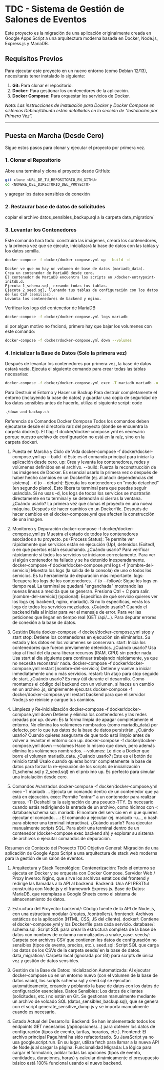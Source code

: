 # TDC - Sistema de Gestión de Salones de Eventos

Este proyecto es la migración de una aplicación originalmente creada en Google Apps Script a una arquitectura moderna basada en Docker, Node.js, Express.js y MariaDB.

## Requisitos Previos

Para ejecutar este proyecto en un nuevo entorno (como Debian 12/13), necesitarás tener instalado lo siguiente:

1.  **Git:** Para clonar el repositorio.
2.  **Docker:** Para gestionar los contenedores de la aplicación.
3.  **Docker Compose:** Para orquestar los servicios de Docker.

*Nota: Las instrucciones de instalación para Docker y Docker Compose en sistemas Debian/Ubuntu están detalladas en la sección de "Instalación por Primera Vez".*

---

## Puesta en Marcha (Desde Cero)
Sigue estos pasos para clonar y ejecutar el proyecto por primera vez.

### 1. Clonar el Repositorio
Abre una terminal y clona el proyecto desde GitHub:
```bash
git clone <URL_DE_TU_REPOSITORIO_EN_GITHU>
cd <NOMBRE_DEL_DIRECTORIO_DEL_PROYECTO>
```
y agregar los datos sensibles de conexión


### 2. Restaurar base de datos de solicitudes
copiar el archivo datos_sensibles_backup.sql a la carpeta data_migration/


### 3. Levantar los Contenedores
Este comando hará todo: construirá las imágenes, creará los contenedores, y la primera vez que se ejecute, inicializará la base de datos con las tablas y los datos semilla.
```bash
docker-compose -f docker/docker-compose.yml up --build -d
```
    Docker ve que no hay un volumen de base de datos (mariadb_data).
    Crea un contenedor de MariaDB desde cero.
    El contenedor de MariaDB encuentra los scripts en /docker-entrypoint-initdb.d.
    Ejecuta 1_schema.sql, creando todas tus tablas.
    Ejecuta 2_seed.sql, llenando tus tablas de configuración con los datos de los CSV (semillas).
    Levanta los contenedores de backend y nginx.

Verificar los logs del contenedor de MariaDB:
```bash
docker-compose -f docker/docker-compose.yml logs mariadb
```
si por algun motivo no fncionó, primero hay que bajar los volumenes con este comando:
```bash
docker-compose -f docker/docker-compose.yml down --volumes
```

### 4. Inicializar la Base de Datos (Solo la primera vez)
Después de levantar los contenedores por primera vez, la base de datos estará vacía. Ejecuta el siguiente comando para crear todas las tablas necesarias:
```bash
docker-compose -f docker/docker-compose.yml exec -T mariadb mariadb -u rodrigo -pdesa8102test tdc_db < database/schema.sql
```


Para Destruir el Entorno y Hacer un Backup
Para destruir completamente el entorno (incluyendo la base de datos) y guardar una copia de seguridad de los datos sensibles antes de hacerlo, utiliza el siguiente script:
code
```bash
./down-and-backup.sh
```



Referencia de Comandos Docker Compose
Todos los comandos deben ejecutarse desde el directorio raíz del proyecto (donde se encuentra la carpeta docker/). El flag -f docker/docker-compose.yml es necesario porque nuestro archivo de configuración no está en la raíz, sino en la carpeta docker/.

1. Puesta en Marcha y Ciclo de Vida
docker-compose -f docker/docker-compose.yml up --build -d
    Este es el comando principal para iniciar la aplicación desde cero.
    up: Crea y levanta los contenedores, redes y volúmenes definidos en el archivo.
    --build: Fuerza la reconstrucción de las imágenes de Docker. Es esencial usarlo la primera vez o después de haber hecho cambios en un Dockerfile (ej. al añadir dependencias del sistema).
    -d (o --detach): Ejecuta los contenedores en "modo detached" (en segundo plano). Esto libera tu terminal para que puedas seguir usándola. Si no usas -d, los logs de todos los servicios se mostrarán directamente en tu terminal y se detendrán si cierras la ventana.
    ¿Cuándo usarlo?
    La primera vez que clonas el proyecto en una nueva máquina.
    Después de hacer cambios en un Dockerfile.
    Después de hacer cambios en el docker-compose.yml que afecten la construcción de una imagen.

2. Monitoreo y Depuración
docker-compose -f docker/docker-compose.yml ps
    Muestra el estado de todos los contenedores asociados a tu proyecto.
    ps (Process Status): Te permite ver rápidamente qué servicios están en ejecución (Up), detenidos (Exited), o en qué puertos están escuchando.
    ¿Cuándo usarlo?
    Para verificar rápidamente si todos los servicios se iniciaron correctamente.
    Para ver si algún contenedor ha fallado y se ha detenido inesperadamente.
docker-compose -f docker/docker-compose.yml logs -f [nombre-del-servicio]
    Muestra los logs (la salida de la consola) de uno o todos los servicios. Es tu herramienta de depuración más importante.
    logs: Recupera los logs de los contenedores.
    -f (o --follow): Sigue los logs en tiempo real. La terminal se quedará "enganchada" mostrando las nuevas líneas a medida que se generan. Presiona Ctrl + C para salir.
    [nombre-del-servicio] (opcional): Especifica de qué servicio quieres ver los logs (ej. backend, nginx, mariadb). Si no lo especificas, verás los logs de todos los servicios mezclados.
    ¿Cuándo usarlo?
    Cuando el backend falla al iniciar para ver el mensaje de error.
    Para ver las peticiones que llegan en tiempo real (GET /api/...).
    Para depurar errores de conexión a la base de datos.

3. Gestión Diaria
docker-compose -f docker/docker-compose.yml stop y start
stop: Detiene los contenedores en ejecución sin eliminarlos. Su estado y los datos en los volúmenes se conservan.
start: Inicia los contenedores que fueron previamente detenidos.
¿Cuándo usarlo?
Usa stop al final del día para liberar recursos (RAM, CPU) sin perder nada.
Usa start al día siguiente para continuar trabajando rápidamente, ya que no necesita reconstruir nada.
docker-compose -f docker/docker-compose.yml restart [nombre-del-servicio]
Detiene y vuelve a iniciar inmediatamente uno o más servicios.
restart: Un atajo para stop seguido de start.
¿Cuándo usarlo?
Es muy útil durante el desarrollo. Como montamos el código del backend con un volumen, si haces un cambio en un archivo .js, simplemente ejecutas docker-compose -f docker/docker-compose.yml restart backend para que el servidor Node.js se reinicie y cargue tus cambios.

4. Limpieza y Re-inicialización
docker-compose -f docker/docker-compose.yml down
Detiene y elimina los contenedores y las redes creadas por up.
down: Es la forma limpia de apagar completamente el entorno. No elimina los volúmenes nombrados (como mariadb_data) por defecto, por lo que tus datos de la base de datos persistirán.
¿Cuándo usarlo?
Cuando quieres asegurarte de que todo está limpio antes de volver a levantar el entorno con up.
docker-compose -f docker/docker-compose.yml down --volumes
Hace lo mismo que down, pero además elimina los volúmenes nombrados.
--volumes: Le dice a Docker que borre el volumen mariadb_data.
¿Cuándo usarlo?
¡Este es el botón de reinicio total! Úsalo cuando quieras borrar completamente la base de datos para forzar la re-ejecución de los scripts de inicialización (1_schema.sql y 2_seed.sql) en el próximo up. Es perfecto para simular una instalación desde cero.

5. Comandos Avanzados
docker-compose -f docker/docker-compose.yml exec -T mariadb ...
Ejecuta un comando dentro de un contenedor que ya está en ejecución.
exec: Permite "entrar" a un contenedor para realizar tareas.
-T: Deshabilita la asignación de una pseudo-TTY. Es necesario cuando estás redirigiendo la entrada de un archivo, como hicimos con < database/schema.sql.
mariadb: El nombre del servicio en el que quieres ejecutar el comando.
...: El comando a ejecutar (ej. mariadb -u..., o bash para obtener una terminal interactiva).
¿Cuándo usarlo?
Para ejecutar manualmente scripts SQL.
Para abrir una terminal dentro de un contenedor (docker-compose exec backend sh) y explorar su sistema de archivos o ejecutar comandos de depuración.




Resumen de Contexto del Proyecto TDC
Objetivo General: Migración de una aplicación de Google Apps Script a una arquitectura de stack web moderna para la gestión de un salón de eventos.

1. Arquitectura y Stack Tecnológico:
Contenerización: Todo el entorno se ejecuta en Docker y se orquesta con Docker Compose.
Servidor Web / Proxy Inverso: Nginx, que sirve los archivos estáticos del frontend y redirige las llamadas a la API al backend.
Backend: Una API RESTful construida con Node.js y el framework Express.js.
Base de Datos: MariaDB, que reemplaza a Google Sheets como el sistema de almacenamiento de datos.

2. Estructura del Proyecto:
backend/: Código fuente de la API de Node.js, con una estructura modular (/routes, /controllers).
frontend/: Archivos estáticos de la aplicación (HTML, CSS, JS del cliente).
docker/: Contiene el docker-compose.yml y los Dockerfile para cada servicio.
database/:
schema.sql: Script SQL para crear la estructura completa de la base de datos con nombres de columna normalizados a snake_case.
seeds/: Carpeta con archivos CSV que contienen los datos de configuración no sensibles (tipos de evento, precios, etc.).
seed.sql: Script SQL que carga los datos de los CSVs de la carpeta seeds/ en la base de datos.
data_migration/: Carpeta local (ignorada por Git) para scripts de única vez y gestión de datos sensibles.

3. Gestión de la Base de Datos:
Inicialización Automatizada: Al ejecutar docker-compose up en un entorno nuevo (con el volumen de la base de datos vacío), los scripts schema.sql y seed.sql se ejecutan automáticamente, creando y poblando la base de datos con los datos de configuración esenciales.
Datos Sensibles: Los datos de clientes (solicitudes, etc.) no están en Git. Se gestionan manualmente mediante un archivo de volcado SQL (datos_sensibles_backup.sql), que se genera con el script generate_sensitive_dump.js y se importa manualmente cuando es necesario.

4. Estado Actual del Desarrollo:
Backend: Se han implementado todos los endpoints GET necesarios (/api/opciones/...) para obtener los datos de configuración (tipos de evento, tarifas, horarios, etc.).
Frontend: El archivo principal Page.html ha sido refactorizado. Su JavaScript ya no usa google.script.run. En su lugar, utiliza fetch para llamar a la nueva API de Node.js al cargar la página.
Funcionalidad Migrada: La lógica para cargar el formulario, poblar todas las opciones (tipos de evento, cantidades, duraciones, horas) y calcular dinámicamente el presupuesto básico está 100% funcional usando el nuevo backend.